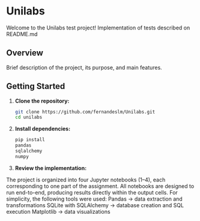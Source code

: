 # Unilabs

Welcome to the Unilabs test project!
Implementation of tests described on README.md

## Overview

Brief description of the project, its purpose, and main features.

## Getting Started

1. **Clone the repository:**
    ```bash
    git clone https://github.com/fernandeslm/Unilabs.git
    cd unilabs
    ```

2. **Install dependencies:**
    ```bash
    pip install
    pandas
    sqlalchemy
    numpy
    ```

3. **Review the implementation:**
    
The project is organized into four Jupyter notebooks (1–4), each corresponding to one part of the assignment.
All notebooks are designed to run end-to-end, producing results directly within the output cells.
For simplicity, the following tools were used:
Pandas → data extraction and transformations
SQLite with SQLAlchemy → database creation and SQL execution
Matplotlib → data visualizations



